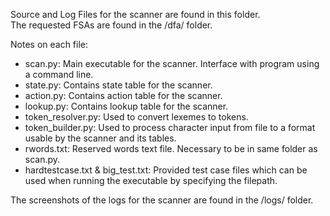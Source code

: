 Source and Log Files for the scanner are found in this folder.\
The requested FSAs are found in the /dfa/ folder.

Notes on each file:
- scan.py: Main executable for the scanner. Interface with program using a command line.
- state.py: Contains state table for the scanner.
- action.py: Contains action table for the scanner.
- lookup.py: Contains lookup table for the scanner.
- token_resolver.py: Used to convert lexemes to tokens.
- token_builder.py: Used to process character input from file to a format usable by the scanner and its tables.
- rwords.txt: Reserved words text file. Necessary to be in same folder as scan.py.
- hardtestcase.txt & big_test.txt: Provided test case files which can be used when running the executable by specifying the filepath.

The screenshots of the logs for the scanner are found in the /logs/ folder.
